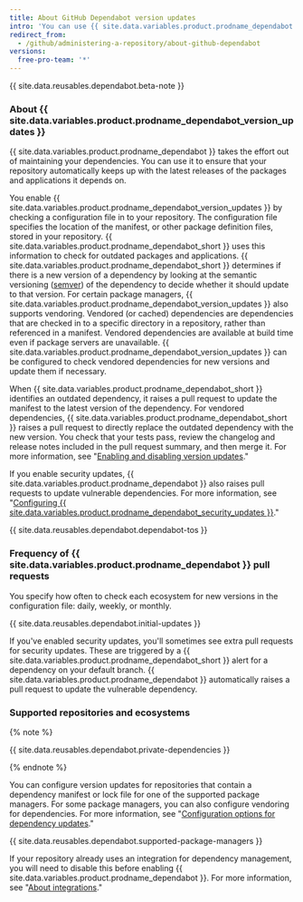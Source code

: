 ```yaml
---
title: About GitHub Dependabot version updates
intro: 'You can use {{ site.data.variables.product.prodname_dependabot }} to keep the packages you use updated to the latest versions.'
redirect_from:
  - /github/administering-a-repository/about-github-dependabot
versions:
  free-pro-team: '*'
---
```


{{ site.data.reusables.dependabot.beta-note }}

### About {{ site.data.variables.product.prodname_dependabot_version_updates }}

{{ site.data.variables.product.prodname_dependabot }} takes the effort out of maintaining your dependencies. You can use it to ensure that your repository automatically keeps up with the latest releases of the packages and applications it depends on.

You enable {{ site.data.variables.product.prodname_dependabot_version_updates }} by checking a configuration file in to your repository. The configuration file specifies the location of the manifest, or other package definition files, stored in your repository. {{ site.data.variables.product.prodname_dependabot_short }} uses this information to check for outdated packages and applications. {{ site.data.variables.product.prodname_dependabot_short }} determines if there is a new version of a dependency by looking at the semantic versioning ([semver](https://semver.org/)) of the dependency to decide whether it should update to that version. For certain package managers, {{ site.data.variables.product.prodname_dependabot_version_updates }} also supports vendoring. Vendored (or cached) dependencies are dependencies that are checked in to a specific directory in a repository, rather than referenced in a manifest. Vendored dependencies are available at build time even if package servers are unavailable. {{ site.data.variables.product.prodname_dependabot_version_updates }} can be configured to check vendored dependencies for new versions and update them if necessary. 

When {{ site.data.variables.product.prodname_dependabot_short }} identifies an outdated dependency, it raises a pull request to update the manifest to the latest version of the dependency. For vendored dependencies, {{ site.data.variables.product.prodname_dependabot_short }} raises a pull request to directly replace the outdated dependency with the new version. You check that your tests pass, review the changelog and release notes included in the pull request summary, and then merge it. For more information, see "[Enabling and disabling version updates](/github/administering-a-repository/enabling-and-disabling-version-updates)."

If you enable security updates, {{ site.data.variables.product.prodname_dependabot }} also raises pull requests to update vulnerable dependencies. For more information, see "[Configuring {{ site.data.variables.product.prodname_dependabot_security_updates }}](/github/managing-security-vulnerabilities/configuring-github-dependabot-security-updates)."

{{ site.data.reusables.dependabot.dependabot-tos }}

### Frequency of {{ site.data.variables.product.prodname_dependabot }} pull requests

You specify how often to check each ecosystem for new versions in the configuration file: daily, weekly, or monthly.

{{ site.data.reusables.dependabot.initial-updates }}

If you've enabled security updates, you'll sometimes see extra pull requests for security updates. These are triggered by a {{ site.data.variables.product.prodname_dependabot_short }} alert for a dependency on your default branch. {{ site.data.variables.product.prodname_dependabot }} automatically raises a pull request to update the vulnerable dependency.

### Supported repositories and ecosystems

{% note %}

{{ site.data.reusables.dependabot.private-dependencies }}

{% endnote %}

You can configure version updates for repositories that contain a dependency manifest or lock file for one of the supported package managers. For some package managers, you can also configure vendoring for dependencies. For more information, see "[Configuration options for dependency updates](/github/administering-a-repository/configuration-options-for-dependency-updates#vendor)."

{{ site.data.reusables.dependabot.supported-package-managers }}

If your repository already uses an integration for dependency management, you will need to disable this before enabling {{ site.data.variables.product.prodname_dependabot }}. For more information, see "[About integrations](/github/customizing-your-github-workflow/about-integrations)."
